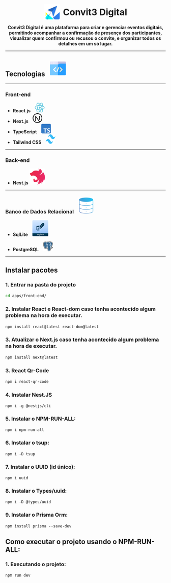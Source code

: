 <div align="center" style="display: flex; justify-content: center; align-items: center;">
  <img src="./apps/front-end/public/logo.svg" alt="Logo" style="width: 50px; height: 50px; margin-right: 10px;">
  <h1 style="font-weight: bold; margin: 0;">Convit3 Digital</h1>
</div>

<p align="center">
    <b>Convit3 Digital é uma plataforma para criar e gerenciar eventos digitais, permitindo acompanhar a confirmação de presença dos participantes, visualizar quem confirmou ou recusou o convite, e organizar todos os detalhes em um só lugar.</b>
</p>

---

## Tecnologias <img src="./iconesREADME/tecnologia.png" alt="Logo Tecnologia" style="width: 50px; height: 50px; margin-left: 10px;">
---

### Front-end
- **React.js** <img src="./iconesREADME/react.svg" alt="React.js" style="width: 30px; height: 30px; margin-left: 10px;">
- **Next.js** <img src="./iconesREADME/nextjs.png" alt="Next.js" style="width: 30px; height: 30px; margin-left: 10px;">
- **TypeScript** <img src="./iconesREADME/typescript.png" alt="TypeScript" style="width: 30px; height: 30px; margin-left: 10px;">
- **Tailwind CSS** <img src="./iconesREADME/tailwindcss.png" alt="Tailwind CSS" style="width: 30px; height: 30px; margin-left: 10px;">

---

### Back-end
- **Nest.js** <img src="./iconesREADME/nestjs.svg" alt="Nest.js" style="width: 50px; height: 50px;">

---

### Banco de Dados Relacional <img src="./iconesREADME/bd.png" alt="Banco de Dados" style="width: 50px; height: 50px; margin-left: 10px;">

- **SqlLite** <img src="./iconesREADME/sql lite.jpeg" alt="SqlLite" style="width: 50px; height: 50px; margin-left: 10px;">

- **PostgreSQL** <img src="./iconesREADME/postgresql.png" alt="PostgreSQL" style="width: 30px; height: 30px; margin-left: 10px;">

---
## Instalar pacotes

### 1. Entrar na pasta do projeto
```bash
cd apps/front-end/
```
### 2. Instalar React e React-dom caso tenha acontecido algum problema na hora de executar.
```bash
npm install react@latest react-dom@latest
```

### 3. Atualizar o Next.js caso tenha acontecido algum problema na hora de executar.
```bash
npm install next@latest
```

### 3. React Qr-Code
```bash
npm i react-qr-code
```

### 4. Instalar Nest.JS
```
npm i -g @nestjs/cli
```

### 5. Instalar o NPM-RUN-ALL:
```
npm i npm-run-all
```
### 6. Instalar o tsup:
```
npm i -D tsup
```

### 7. Instalar o UUID (id único):
```
npm i uuid
```

### 8. Instalar o Types/uuid:
```
npm i -D @types/uuid
```

### 9. Instalar o Prisma Orm:
```
npm install prisma --save-dev
```


## Como executar o projeto usando o NPM-RUN-ALL:

### 1. Executando o projeto:
```
npm run dev
```